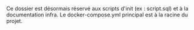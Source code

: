 Ce dossier est désormais réservé aux scripts d'init (ex : script.sql) et à la documentation infra. Le docker-compose.yml principal est à la racine du projet.
